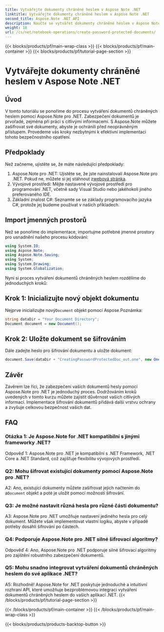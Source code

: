 ```yaml
---
title: Vytvářejte dokumenty chráněné heslem v Aspose Note .NET
linktitle: Vytvářejte dokumenty chráněné heslem v Aspose Note .NET
second_title: Aspose.Note .NET API
description: Naučte se vytvářet dokumenty chráněné heslem v Aspose Note pro .NET, abyste zvýšili zabezpečení dokumentů. Pro snadnou implementaci postupujte podle našeho podrobného návodu.
weight: 18
url: /cs/net/notebook-operations/create-password-protected-documents/
---
```


{{< blocks/products/pf/main-wrap-class >}}
{{< blocks/products/pf/main-container >}}
{{< blocks/products/pf/tutorial-page-section >}}

# Vytvářejte dokumenty chráněné heslem v Aspose Note .NET

## Úvod

V tomto tutoriálu se ponoříme do procesu vytváření dokumentů chráněných heslem pomocí Aspose.Note pro .NET. Zabezpečení dokumentů je prvořadé, zejména při práci s citlivými informacemi. S Aspose.Note můžete zašifrovat své dokumenty, abyste je ochránili před neoprávněným přístupem. Provedeme vás kroky nezbytnými k efektivní implementaci tohoto bezpečnostního opatření.

## Předpoklady

Než začneme, ujistěte se, že máte následující předpoklady:

1.  Aspose.Note pro .NET: Ujistěte se, že jste nainstalovali Aspose.Note pro .NET. Pokud ne, můžete si jej stáhnout z[webová stránka](https://releases.aspose.com/note/net/).
2. Vývojové prostředí: Mějte nastavené vývojové prostředí pro programování .NET, včetně sady Visual Studio nebo jakéhokoli jiného preferovaného IDE.
3. Základní znalost C#: Seznamte se se základy programovacího jazyka C#, protože jej budeme používat v našich příkladech.

## Import jmenných prostorů

Než se ponoříme do implementace, importujme potřebné jmenné prostory pro usnadnění našeho procesu kódování:

```csharp
using System.IO;
using Aspose.Note;
using Aspose.Note.Saving;
using System;
using System.Drawing;
using System.Globalization;
```

Nyní si proces vytváření dokumentů chráněných heslem rozdělíme do jednoduchých kroků:

## Krok 1: Inicializujte nový objekt dokumentu

 Nejprve inicializujte nový`Document` objekt pomocí Aspose.Poznámka:

```csharp
string dataDir = "Your Document Directory";
Document document = new Document();
```

## Krok 2: Uložte dokument se šifrováním

Dále zadejte heslo pro šifrování dokumentu a uložte dokument:

```csharp
document.Save(dataDir + "CreatingPasswordProtectedDoc_out.one", new OneSaveOptions() { DocumentPassword = "pass" });
```

## Závěr

Závěrem lze říci, že zabezpečení vašich dokumentů hesly pomocí Aspose.Note pro .NET je jednoduchý proces. Dodržováním kroků uvedených v tomto kurzu můžete zajistit důvěrnost vašich citlivých informací. Implementace šifrování dokumentů přidává další vrstvu ochrany a zvyšuje celkovou bezpečnost vašich dat.

## FAQ

### Otázka 1: Je Aspose.Note for .NET kompatibilní s jinými frameworky .NET?

Odpověď 1: Aspose.Note pro .NET je kompatibilní s .NET Framework, .NET Core a .NET Standard, což zajišťuje flexibilitu vývojových prostředí.

### Q2: Mohu šifrovat existující dokumenty pomocí Aspose.Note pro .NET?

 A2: Ano, existující dokumenty můžete zašifrovat jejich načtením do a`Document` objekt a poté je uložit pomocí možností šifrování.

### Q3: Je možné nastavit různá hesla pro různé části dokumentu?

A3: Aspose.Note pro .NET umožňuje nastavení jediného hesla pro celý dokument. Můžete však implementovat vlastní logiku, abyste v případě potřeby dosáhli šifrování po částech.

### Q4: Podporuje Aspose.Note pro .NET silné šifrovací algoritmy?

Odpověď 4: Ano, Aspose.Note pro .NET podporuje silné šifrovací algoritmy pro zajištění robustního zabezpečení dokumentů.

### Q5: Mohu snadno integrovat vytváření dokumentů chráněných heslem do své aplikace .NET?

A5: Rozhodně! Aspose.Note for .NET poskytuje jednoduché a intuitivní rozhraní API, které umožňuje bezproblémovou integraci vytváření dokumentů chráněných heslem do vašich aplikací .NET.
{{< /blocks/products/pf/tutorial-page-section >}}

{{< /blocks/products/pf/main-container >}}
{{< /blocks/products/pf/main-wrap-class >}}

{{< blocks/products/products-backtop-button >}}
